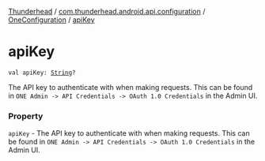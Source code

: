 [Thunderhead](../../index.md) / [com.thunderhead.android.api.configuration](../index.md) / [OneConfiguration](index.md) / [apiKey](./api-key.md)

# apiKey

`val apiKey: `[`String`](https://kotlinlang.org/api/latest/jvm/stdlib/kotlin/-string/index.html)`?`

The API key to authenticate with when making requests.
This can be found in `ONE Admin -> API Credentials -> OAuth 1.0 Credentials` in the Admin UI.

### Property

`apiKey` - The API key to authenticate with when making requests.
This can be found in `ONE Admin -> API Credentials -> OAuth 1.0 Credentials` in the Admin UI.